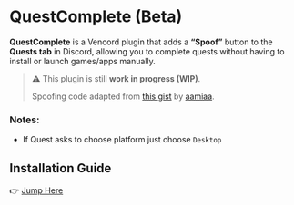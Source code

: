 
# QuestComplete (Beta)

**QuestComplete** is a Vencord plugin that adds a **“Spoof”** button to the **Quests tab** in Discord, allowing you to complete quests without having to install or launch games/apps manually.

> ⚠️ This plugin is still **work in progress (WIP)**.
> 
> Spoofing code adapted from [this gist](https://gist.github.com/aamiaa/204cd9d42013ded9faf646fae7f89fbb) by [aamiaa](https://gist.github.com/aamiaa).

### Notes:
* If Quest asks to choose platform just choose `Desktop`


## Installation Guide
👉 [Jump Here](https://github.com/zaher-neon/vencord-userplugins)












